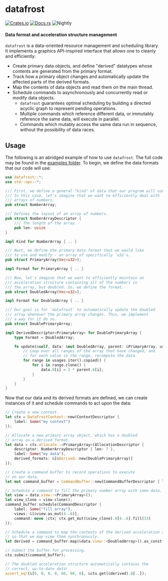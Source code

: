 # datafrost

[![Crates.io](https://img.shields.io/crates/v/datafrost.svg)](https://crates.io/crates/datafrost)
[![Docs.rs](https://docs.rs/datafrost/badge.svg)](https://docs.rs/datafrost)
![Nightly](https://img.shields.io/badge/nightly-required-red)

#### Data format and acceleration structure management

`datafrost` is a data-oriented resource management and scheduling library. It implements a graphics API-inspired interface that allows one to cleanly and efficiently:

- Create primary data objects, and define "derived" datatypes whose contents are generated from the primary format.
- Track how a primary object changes and automatically update the affected parts of the derived formats.
- Map the contents of data objects and read them on the main thread.
- Schedule commands to asynchronously and concurrently read or modify data objects.
  - `datafrost` guarantees optimal scheduling by building a directed acyclic graph to represent pending operations.
  - Multiple commands which reference different data, or immutably reference the same data, will execute in parallel.
  - Commands which mutably access the same data run in sequence, without the possibility of data races.

## Usage

The following is an abridged example of how to use `datafrost`. The full code may be found in the
[examples folder](/examples/derived.rs). To begin, we define the data formats that our code will use:

```rust
use datafrost::*;
use std::ops::*;

/// First, we define a general "kind" of data that our program will use.
/// In this case, let's imagine that we want to efficiently deal with
/// arrays of numbers.
pub struct NumberArray;

/// Defines the layout of an array of numbers.
pub struct NumberArrayDescriptor {
    /// The length of the array.
    pub len: usize
}

impl Kind for NumberArray { .. }

/// Next, we define the primary data format that we would like
/// to use and modify - an array of specifically `u32`s.
pub struct PrimaryArray(Vec<u32>);

impl Format for PrimaryArray { .. }

/// Now, let's imagine that we want to efficiently maintain an
/// acceleration structure containing all of the numbers in
/// the array, but doubled. So, we define the format.
pub struct DoubledArray(Vec<u32>);

impl Format for DoubledArray { .. }

/// Our goal is for `datafrost` to automatically update the doubled
/// array whenever the primary array changes. Thus, we implement
/// a way for it do so.
pub struct DoublePrimaryArray;

impl DerivedDescriptor<PrimaryArray> for DoublePrimaryArray {
    type Format = DoubledArray;

    fn update(&self, data: &mut DoubledArray, parent: &PrimaryArray, usages: &[&Range<usize>]) {
        // Loop over all ranges of the array that have changed, and
        // for each value in the range, recompute the data.
        for range in usages.iter().copied() {
            for i in range.clone() {
                data.0[i] = 2 * parent.0[i];
            }
        }
    }
}
```

Now that our data and its derived formats are defined, we can create instances of
it and schedule commands to act upon the data:

```rust
// Create a new context.
let ctx = DataFrostContext::new(ContextDescriptor {
    label: Some("my context")
});

// Allocate a new primary array object, which has a doubled
// array as a derived format.
let data = ctx.allocate::<PrimaryArray>(AllocationDescriptor {
    descriptor: NumberArrayDescriptor { len: 7 },
    label: Some("my data"),
    derived_formats: &[&Derived::new(DoublePrimaryArray)]
});

// Create a command buffer to record operations to execute
// on our data.
let mut command_buffer = CommandBuffer::new(CommandBufferDescriptor { label: Some("my command buffer") });

// Schedule a command to fill the primary number array with some data.
let view = data.view::<PrimaryArray>();
let view_clone = view.clone();
command_buffer.schedule(CommandDescriptor {
    label: Some("fill array"),
    views: &[&view.as_mut(4..6)],
    command: move |ctx| ctx.get_mut(&view_clone).0[4..6].fill(33)
});

// Schedule a command to map the contents of the derived acceleration structure
// so that we may view them synchronously.
let derived = command_buffer.map(&data.view::<DoubledArray>().as_const());

// Submit the buffer for processing.
ctx.submit(command_buffer);

// The doubled acceleration structure automatically contains the
// correct, up-to-date data!
assert_eq!(&[0, 0, 0, 0, 66, 66, 0], &ctx.get(&derived).0[..]);
```